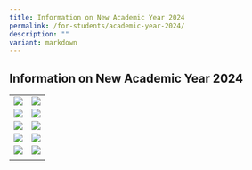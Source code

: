 ```yaml
---
title: Information on New Academic Year 2024
permalink: /for-students/academic-year-2024/
description: ""
variant: markdown
---
```

## Information on New Academic Year 2024

|   |   |
|---|---|
| <a href="/for-students/forms/"><img src="/images/forms2.gif"> </a> | <a href="/for-Students/UPTLC-Learning-Journey/"><img src="/images/Icons/LEARNING_JOURNEY_N.png"> </a>  |
| <a href="/files/Academic_Timetable_2025.pdf"><img src="/images/ACADEMIC-TIMETABLE.png"> </a>  | <a href="/files/2024_WA___Exam_Time_table.pdf"><img src="/images/Icons/WA_2024_N.png"> </a>  |
| <a href="https://staging.d2uldb6hpe0xwq.amplifyapp.com/for-students/IPAP/"><img src="/images/Icons/IPAP_CCA_REG_O.png"> </a> | <a href="/files/2024_book_list.pdf"><img src="/images/BOOK-LIST.png"> </a>  |
| <a href="/files/Centre_Activities_2024.pdf"><img src="/images/Icons/CENTER_ACTIVITTIES_FOR_2024_N.png"> </a> |  <a href="/files/COE_040124.pdf"><img src="/images/Icons/CALENDAR_OF_EVENTS_N.png"> </a>  |
| <a href="https://www.uptlc.moe.edu.sg/publication/student-handbook/permalink/"><img src="/images/Icons/STUDENT_HANDBOOK_O.png"> </a>   | <a href="https://www.uptlc.moe.edu.sg/for-students/NETP-Programme-and-Scholarship/"><img src="/images/Icons/NETP_PROGRAMME_N.png"> </a>  |
|   |   |